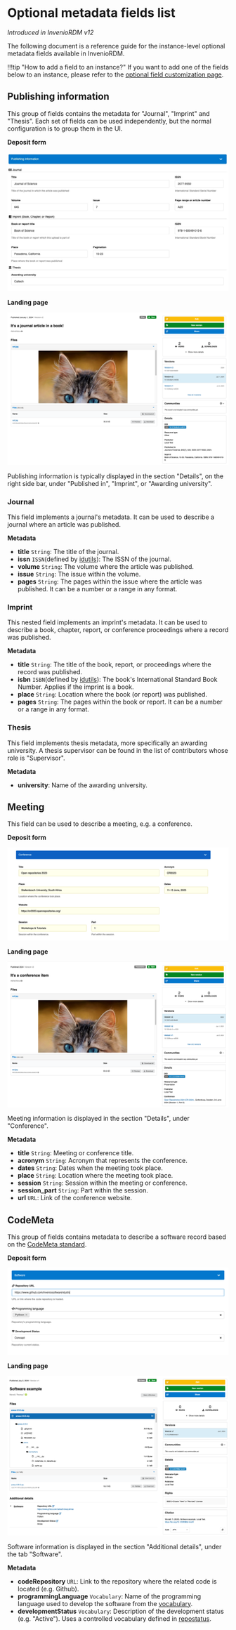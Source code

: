 # Optional metadata fields list

_Introduced in InvenioRDM v12_

The following document is a reference guide for the instance-level optional metadata fields available in InvenioRDM.

!!!tip "How to add a field to an instance?"
    If you want to add one of the fields below to an instance, please refer to the [optional field customization page](../../customize/metadata/optional_fields.md).

## Publishing information

This group of fields contains the metadata for "Journal", "Imprint" and "Thesis". Each set of fields can be used independently, but the normal configuration is to group them in the UI.

**Deposit form**

![Deposit form](../../images/pub_info_deposit_form.png)

**Landing page**

![Landing page](../../images/pub_info_landing_page.png)

Publishing information is typically displayed in the section "Details", on the right side bar, under "Published in", "Imprint", or "Awarding university".

### Journal

This field implements a journal's metadata. It can be used to describe a journal where an article was published.

**Metadata**

- **title** `String`: The title of the journal.
- **issn** `ISSN`(defined by [idutils](https://github.com/inveniosoftware/idutils/blob/10b05b702b06e93f02774426df59a217035b1cee/idutils/__init__.py#L408)): The ISSN of the journal.
- **volume** `String`: The volume where the article was published.
- **issue** `String`: The issue within the volume.
- **pages** `String`: The pages within the issue where the article was published. It can be a number or a range in any format.

### Imprint

This nested field implements an imprint's metadata. It can be used to describe a book, chapter, report, or conference proceedings where a record was published.

**Metadata**

- **title** `String`: The title of the book, report, or proceedings where the record was published.
- **isbn** `ISBN`(defined by [idutils](https://github.com/inveniosoftware/idutils/blob/10b05b702b06e93f02774426df59a217035b1cee/idutils/__init__.py#L400)): The book's International Standard Book Number. Applies if the imprint is a book.
- **place** `String`: Location where the book (or report) was published.
- **pages** `String`: The pages within the book or report. It can be a number or a range in any format.

### Thesis

This field implements thesis metadata, more specifically an awarding university. A thesis supervisor can be found in the list of contributors whose role is "Supervisor".

**Metadata**

- **university**: Name of the awarding university.

## Meeting

This field can be used to describe a meeting, e.g. a conference.

**Deposit form**

![Meeting deposit form](../../images/meeting_deposit_form.png)

**Landing page**

![Meeting landing page](../../images/meeting_landing_page.png)

Meeting information is displayed in the section "Details", under "Conference".

**Metadata**

- **title** `String`: Meeting or conference title.
- **acronym** `String`: Acronym that represents the conference.
- **dates** `String`: Dates when the meeting took place.
- **place** `String`: Location where the meeting took place.
- **session** `String`: Session within the meeting or conference.
- **session_part** `String`: Part within the session.
- **url** `URL`: Link of the conference website.

## CodeMeta

This group of fields contains metadata to describe a software record based on the [CodeMeta standard](https://codemeta.github.io/index.html).

**Deposit form**

![Codemeta deposit form](../../images/codemeta_deposit_form.png)

**Landing page**

![Codemeta landing page](../../images/codemeta_landing_page.png)

Software information is displayed in the section "Additional details", under the tab "Software".

**Metadata**

- **codeRepository** `URL`: Link to the repository where the related code is located (e.g. Github).
- **programmingLanguage** `Vocabulary`: Name of the programming language used to develop the software from the [vocabulary](https://github.com/inveniosoftware/invenio-rdm-records/blob/e64dd0b81757a391584e63d162d5e6caf6780637/invenio_rdm_records/fixtures/data/vocabularies/contrib/codemeta/programming_languages.yaml).
- **developmentStatus** `Vocabulary`: Description of the development status (e.g. "Active"). Uses a controlled vocabulary defined in [repostatus](http://www.repostatus.org/).
